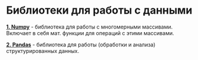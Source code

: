 # Библиотеки для работы с данными

[**1. Numpy**](Numpy) - библиотека для работы с многомерными массивами. Включает в себя мат. функции для операций с этими массивами.
 
[**2. Pandas**](Pandas) - библиотека для работы (обработки и анализа) структурированных данных.
